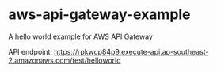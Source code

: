# aws-api-gateway-example
A hello world example for AWS API Gateway

API endpoint:
https://rpkwcp84p9.execute-api.ap-southeast-2.amazonaws.com/test/helloworld
